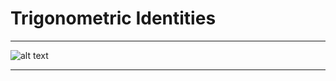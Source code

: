 # Trigonometric Identities

---



![alt text](https://github.com/cpawley/HHG2-MSP-Physics/blob/Floris-Images/7.png)

---
